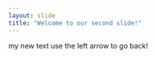 ```yaml
---
layout: slide
title: "Welcome to our second slide!"
---
```

my new text
use the left arrow to go back!
